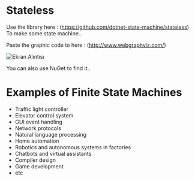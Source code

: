 # Stateless
Use the library here : (https://github.com/dotnet-state-machine/stateless) <br>
To make some state machine..<br>

Paste the graphic code to here : (http://www.webgraphviz.com/)
<br>

![Ekran Alıntısı](https://github.com/erolcum/Stateless/assets/110387801/0598a7cc-4d42-437d-9fe7-7276c591d2b1)<br>

You can also use NuGet to find it..<br>

# Examples of Finite State Machines
- Traffic light controller
- Elevator control system
- GUI event handling
- Network protocols
- Natural language processing
- Home automation
- Robotics and autonomous systems in factories
- Chatbots and virtual assistants
- Compiler design
- Game development
- etc


